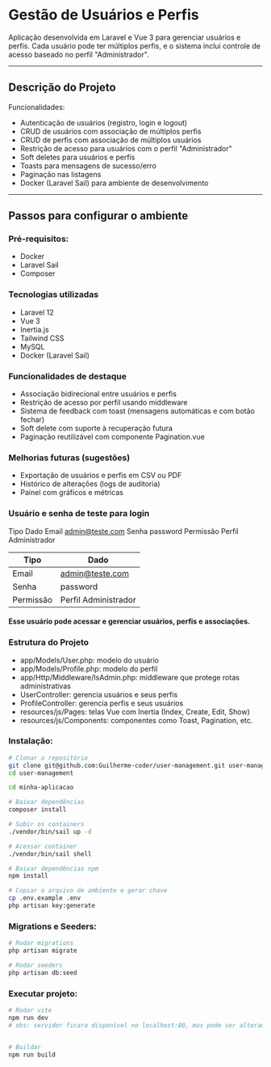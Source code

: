 # Gestão de Usuários e Perfis

Aplicação desenvolvida em Laravel e Vue 3 para gerenciar usuários e perfis. Cada usuário pode ter múltiplos perfis, e o sistema inclui controle de acesso baseado no perfil "Administrador".

---

## Descrição do Projeto

Funcionalidades:

- Autenticação de usuários (registro, login e logout)
- CRUD de usuários com associação de múltiplos perfis
- CRUD de perfis com associação de múltiplos usuários
- Restrição de acesso para usuários com o perfil "Administrador"
- Soft deletes para usuários e perfis
- Toasts para mensagens de sucesso/erro
- Paginação nas listagens
- Docker (Laravel Sail) para ambiente de desenvolvimento

---

## Passos para configurar o ambiente

### Pré-requisitos:

- Docker
- Laravel Sail
- Composer

### Tecnologias utilizadas
- Laravel 12
- Vue 3
- Inertia.js
- Tailwind CSS
- MySQL
- Docker (Laravel Sail)

### Funcionalidades de destaque
- Associação bidirecional entre usuários e perfis
- Restrição de acesso por perfil usando middleware
- Sistema de feedback com toast (mensagens automáticas e com botão fechar)
- Soft delete com suporte à recuperação futura
- Paginação reutilizável com componente Pagination.vue

### Melhorias futuras (sugestões)
- Exportação de usuários e perfis em CSV ou PDF
- Histórico de alterações (logs de auditoria)
- Painel com gráficos e métricas

### Usuário e senha de teste para login
Tipo	Dado
Email	admin@teste.com
Senha	password
Permissão	Perfil Administrador

| Tipo      | Dado                 |
|-----------|----------------------|
| Email     | admin@teste.com      |
| Senha     | password             |
| Permissão | Perfil Administrador |

#### Esse usuário pode acessar e gerenciar usuários, perfis e associações.

### Estrutura do Projeto
- app/Models/User.php: modelo do usuário
- app/Models/Profile.php: modelo do perfil
- app/Http/Middleware/IsAdmin.php: middleware que protege rotas administrativas
- UserController: gerencia usuários e seus perfis
- ProfileController: gerencia perfis e seus usuários
- resources/js/Pages: telas Vue com Inertia (Index, Create, Edit, Show)
- resources/js/Components: componentes como Toast, Pagination, etc.

### Instalação:

```bash
# Clonar o repositório
git clone git@github.com:Guilherme-coder/user-management.git user-management
cd user-management

cd minha-aplicacao

# Baixar dependências
composer install

# Subir os containers
./vendor/bin/sail up -d

# Acessar container
./vendor/bin/sail shell

# Baixar dependências npm
npm install

# Copiar o arquivo de ambiente e gerar chave
cp .env.example .env
php artisan key:generate
```

### Migrations e Seeders:

```bash
# Rodar migrations
php artisan migrate

# Rodar seeders
php artisan db:seed
```

### Executar projeto:

```bash
# Rodar vite
npm run dev
# obs: servidor ficara disponível no localhost:80, mas pode ser alterado no .env -> APP_URL=http://localhost


# Buildar 
npm run build
```

